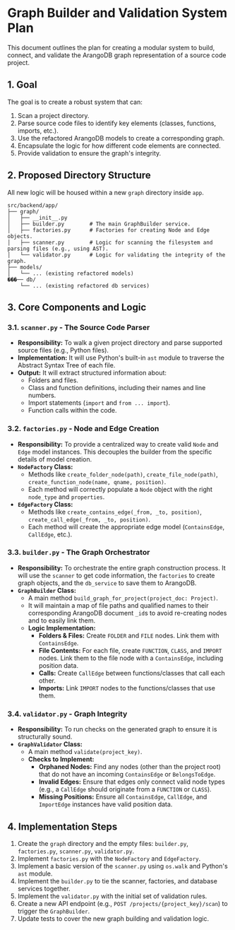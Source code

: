 # Graph Builder and Validation System Plan

This document outlines the plan for creating a modular system to build, connect, and validate the ArangoDB graph representation of a source code project.

## 1. Goal

The goal is to create a robust system that can:
1.  Scan a project directory.
2.  Parse source code files to identify key elements (classes, functions, imports, etc.).
3.  Use the refactored ArangoDB models to create a corresponding graph.
4.  Encapsulate the logic for how different code elements are connected.
5.  Provide validation to ensure the graph's integrity.

## 2. Proposed Directory Structure

All new logic will be housed within a new `graph` directory inside `app`.

```
src/backend/app/
├── graph/
│   ├── __init__.py
│   ├── builder.py        # The main GraphBuilder service.
│   ├── factories.py      # Factories for creating Node and Edge objects.
│   ├── scanner.py        # Logic for scanning the filesystem and parsing files (e.g., using AST).
│   └── validator.py      # Logic for validating the integrity of the graph.
├── models/
│   └── ... (existing refactored models)
���── db/
    └── ... (existing refactored db services)
```

## 3. Core Components and Logic

### 3.1. `scanner.py` - The Source Code Parser

-   **Responsibility:** To walk a given project directory and parse supported source files (e.g., Python files).
-   **Implementation:** It will use Python's built-in `ast` module to traverse the Abstract Syntax Tree of each file.
-   **Output:** It will extract structured information about:
    -   Folders and files.
    -   Class and function definitions, including their names and line numbers.
    -   Import statements (`import` and `from ... import`).
    -   Function calls within the code.

### 3.2. `factories.py` - Node and Edge Creation

-   **Responsibility:** To provide a centralized way to create valid `Node` and `Edge` model instances. This decouples the builder from the specific details of model creation.
-   **`NodeFactory` Class:**
    -   Methods like `create_folder_node(path)`, `create_file_node(path)`, `create_function_node(name, qname, position)`.
    -   Each method will correctly populate a `Node` object with the right `node_type` and `properties`.
-   **`EdgeFactory` Class:**
    -   Methods like `create_contains_edge(_from, _to, position)`, `create_call_edge(_from, _to, position)`.
    -   Each method will create the appropriate edge model (`ContainsEdge`, `CallEdge`, etc.).

### 3.3. `builder.py` - The Graph Orchestrator

-   **Responsibility:** To orchestrate the entire graph construction process. It will use the `scanner` to get code information, the `factories` to create graph objects, and the `db_service` to save them to ArangoDB.
-   **`GraphBuilder` Class:**
    -   A main method `build_graph_for_project(project_doc: Project)`.
    -   It will maintain a map of file paths and qualified names to their corresponding ArangoDB document `_id`s to avoid re-creating nodes and to easily link them.
    -   **Logic Implementation:**
        -   **Folders & Files:** Create `FOLDER` and `FILE` nodes. Link them with `ContainsEdge`.
        -   **File Contents:** For each file, create `FUNCTION`, `CLASS`, and `IMPORT` nodes. Link them to the file node with a `ContainsEdge`, including position data.
        -   **Calls:** Create `CallEdge` between functions/classes that call each other.
        -   **Imports:** Link `IMPORT` nodes to the functions/classes that use them.

### 3.4. `validator.py` - Graph Integrity

-   **Responsibility:** To run checks on the generated graph to ensure it is structurally sound.
-   **`GraphValidator` Class:**
    -   A main method `validate(project_key)`.
    -   **Checks to Implement:**
        -   **Orphaned Nodes:** Find any nodes (other than the project root) that do not have an incoming `ContainsEdge` or `BelongsToEdge`.
        -   **Invalid Edges:** Ensure that edges only connect valid node types (e.g., a `CallEdge` should originate from a `FUNCTION` or `CLASS`).
        -   **Missing Positions:** Ensure all `ContainsEdge`, `CallEdge`, and `ImportEdge` instances have valid position data.

## 4. Implementation Steps

1.  Create the `graph` directory and the empty files: `builder.py`, `factories.py`, `scanner.py`, `validator.py`.
2.  Implement `factories.py` with the `NodeFactory` and `EdgeFactory`.
3.  Implement a basic version of the `scanner.py` using `os.walk` and Python's `ast` module.
4.  Implement the `builder.py` to tie the scanner, factories, and database services together.
5.  Implement the `validator.py` with the initial set of validation rules.
6.  Create a new API endpoint (e.g., `POST /projects/{project_key}/scan`) to trigger the `GraphBuilder`.
7.  Update tests to cover the new graph building and validation logic.
